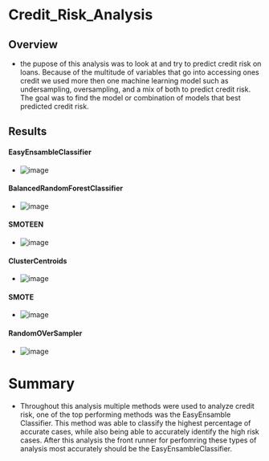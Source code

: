 # Credit_Risk_Analysis

## Overview 
* the pupose of this analysis was to look at and try to predict credit risk on loans. Because of the multitude of variables that go into accessing ones credit we used more then one machine learning model such as undersampling, oversampling, and a mix of both to predict credit risk. The goal was to find the model or combination of models that best predicted credit risk. 

## Results 
#### EasyEnsambleClassifier 
 *  ![image](https://user-images.githubusercontent.com/80020179/125183135-e6fd4980-e1c8-11eb-8932-97a68cf28392.png)


#### BalancedRandomForestClassifier
* ![image](https://user-images.githubusercontent.com/80020179/125183211-7d316f80-e1c9-11eb-9423-3f4513f4a0f8.png)


#### SMOTEEN
* ![image](https://user-images.githubusercontent.com/80020179/125183378-11e89d00-e1cb-11eb-89c0-2f35fde64740.png)


#### ClusterCentroids 
* ![image](https://user-images.githubusercontent.com/80020179/125183398-43f9ff00-e1cb-11eb-8b96-cb209324b89d.png)


#### SMOTE
* ![image](https://user-images.githubusercontent.com/80020179/125183416-63912780-e1cb-11eb-8295-b6ed7ccc31a3.png)


#### RandomOVerSampler
* ![image](https://user-images.githubusercontent.com/80020179/125183426-773c8e00-e1cb-11eb-9a87-7009d0bcf679.png)

# Summary
* Throughout this analysis multiple methods were used to analyze credit risk, one of the top performing methods was the EasyEnsamble Classifier. This method was able to classify the highest percentage of accurate cases, while also being able to accurately identify the high risk cases. After this analysis the front runner for perfomring these types of analysis most accurately should be the EasyEnsambleClassifier. 
